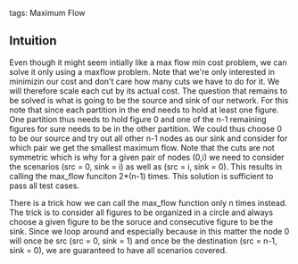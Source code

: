 tags: Maximum Flow

## Intuition
Even though it might seem intially like a max flow min cost problem, we can solve it only using a maxflow problem. Note that we're only interested in minimizin our cost and don't care how many cuts we have to do for it. We will therefore scale each cut by its actual cost. The question that remains to be solved is what is going to be the source and sink of our network. For this note that since each partition in the end needs to hold at least one figure. One partition thus needs to hold figure 0 and one of the n-1 remaining figures for sure needs to be in the other partition. We could thus choose 0 to be our source and try out all other n-1 nodes as our sink and consider for which pair we get the smallest maximum flow. Note that the cuts are not symmetric which is why for a given pair of nodes (0,i) we need to consider the scenarios (src = 0, sink = i) as well as (src = i, sink = 0). This results in calling the max_flow funciton 2*(n-1) times. This solution is sufficient to pass all test cases.

There is a trick how we can call the max_flow function only n times instead. The trick is to consider all figures to be organized in a circle and always choose a given figure to be the soruce and consecutive figure to be the sink. Since we loop around and especially because in this matter the node 0 will once be src (src = 0, sink = 1) and once be the destination (src = n-1, sink = 0), we are guaranteed to have all scenarios covered.